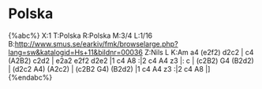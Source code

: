 # Polska

{%abc%}
X:1
T:Polska
R:Polska
M:3/4
L:1/16
B:http://www.smus.se/earkiv/fmk/browselarge.php?lang=sw&katalogid=Hs+11&bildnr=00036
Z:Nils L
K:Am
a4 (e2f2) d2c2 | c4 (A2B2) c2d2 | e2a2 e2f2 d2e2 |1 c4 A8 :|2 c4 A4 z3 |: 
c | (c2B2) G4 (B2d2) | (d2c2 A4) (A2c2) | (c2B2 G4) (B2d2) |1 c4 A4 z3 :|2 c4 A8 |]   
{%endabc%}
